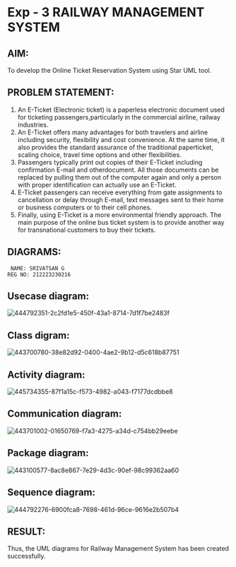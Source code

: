 # Exp - 3 RAILWAY MANAGEMENT SYSTEM
## AIM:
To develop the Online Ticket Reservation System using Star UML tool.
## PROBLEM STATEMENT:
1. An E-Ticket (Electronic ticket) is a paperless electronic document used for ticketing passengers,particularly in the commercial airline, railway industries.
2. An E-Ticket offers many advantages for both travelers and airline including security, flexibility and cost convenience. At the same time, it also provides the standard assurance of the traditional paperticket, scaling choice, travel time options and other flexibilities.
3. Passengers typically print out copies of their E-Ticket including confirmation E-mail and otherdocument. All those documents can be replaced by pulling them out of the computer again and only a person with proper identification can actually use an E-Ticket.
4. E-Ticket passengers can receive everything from gate assignments to cancellation or delay through E-mail, text messages sent to their home or business computers or to their cell phones.
5. Finally, using E-Ticket is a more environmental friendly approach. The main purpose of the online bus ticket system is to provide another way for transnational customers to buy their tickets.
## DIAGRAMS:
```
 NAME: SRIVATSAN G
REG NO: 212223230216
```
## Usecase diagram:
![444792351-2c2fd1e5-450f-43a1-8714-7d1f7be2483f](https://github.com/user-attachments/assets/b93a6599-413a-4901-b57f-f69227fe1983)

## Class digram: 
![443700780-38e82d92-0400-4ae2-9b12-d5c618b87751](https://github.com/user-attachments/assets/ad095d35-86d9-4d4f-8286-0227817b6fa8)

## Activity diagram:
![445734355-87f1a15c-f573-4982-a043-f7177dcdbbe8](https://github.com/user-attachments/assets/50cb2e9b-00e6-4de2-b940-1709d0523748)


## Communication diagram: 
![443701002-01650769-f7a3-4275-a34d-c754bb29eebe](https://github.com/user-attachments/assets/a35092d8-2913-499b-9d2d-95d0335bda86)

## Package diagram:
![443100577-8ac8e867-7e29-4d3c-90ef-98c99362aa60](https://github.com/user-attachments/assets/d338d2a3-6731-48db-96d2-df60492eecbe)

## Sequence diagram:
![444792276-6900fca8-7698-461d-96ce-9616e2b507b4](https://github.com/user-attachments/assets/265c01c3-5456-4d3b-86ca-98ced60096f7)

## RESULT:
Thus, the UML diagrams for Railway Management System has been created successfully.
